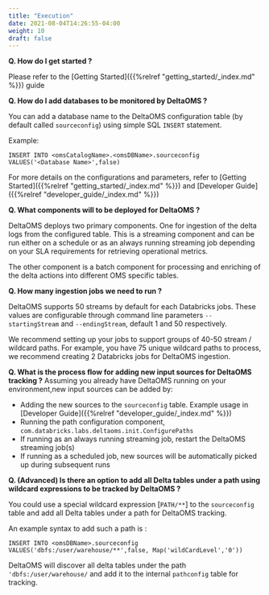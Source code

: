 ```yaml
---
title: "Execution"
date: 2021-08-04T14:26:55-04:00
weight: 10
draft: false
---
```


**Q. How do I get started ?**

Please refer to the [Getting Started]({{%relref "getting_started/_index.md" %}}) guide

**Q. How do I add databases to be monitored by DeltaOMS ?**

You can add a database name to the DeltaOMS configuration table (by default called `sourceconfig`) 
using simple SQL `INSERT` statement.

Example:

`INSERT INTO <omsCatalogName>.<omsDBName>.sourceconfig VALUES('<Database Name>',false)`

For more details on the configurations and parameters, refer to [Getting Started]({{%relref "getting_started/_index.md" %}})
and [Developer Guide]({{%relref "developer_guide/_index.md" %}})

**Q. What components will to be deployed for DeltaOMS ?**

DeltaOMS deploys two primary components. One for ingestion of the delta logs from the configured 
table. This is a streaming component and can be run either on a schedule or as an always running 
streaming job depending on your SLA requirements for retrieving operational metrics.

The other component is a batch component for processing and enriching of the delta actions 
into different OMS specific tables.

**Q. How many ingestion jobs we need to run ?**

DeltaOMS supports 50 streams by default for each Databricks jobs. These values are configurable 
through command line parameters `--startingStream` and `--endingStream`, default 1 and 50 respectively.

We recommend setting up your jobs to support groups of 40-50 stream / wildcard paths. For example,
you have 75 unique wildcard paths to process, we recommend creating 2 Databricks jobs for DeltaOMS ingestion.

**Q.  What is the process flow for adding new input sources for DeltaOMS tracking ?**
Assuming you already have DeltaOMS running on your environment,new input sources can be added by:

- Adding the new sources to the `sourceconfig` table. Example usage in [Developer Guide]({{%relref "developer_guide/_index.md" %}})
- Running the path configuration component, `com.databricks.labs.deltaoms.init.ConfigurePaths`
- If running as an always running streaming job, restart the DeltaOMS streaming job(s)
- If running as a scheduled job, new sources will be automatically picked up during subsequent runs

**Q. (Advanced) Is there an option to add all Delta tables under a path using wildcard expressions to be tracked by DeltaOMS ?**

You could use a special wildcard expression [`PATH/**`] to the `sourceconfig` table and add all Delta tables under a path for DeltaOMS tracking.

An example syntax to add such a path is :

`INSERT INTO <omsDBName>.sourceconfig VALUES('dbfs:/user/warehouse/**',false, Map('wildCardLevel','0'))`

DeltaOMS will discover all delta tables under the path `'dbfs:/user/warehouse/` and add it to the internal `pathconfig` table for tracking.

